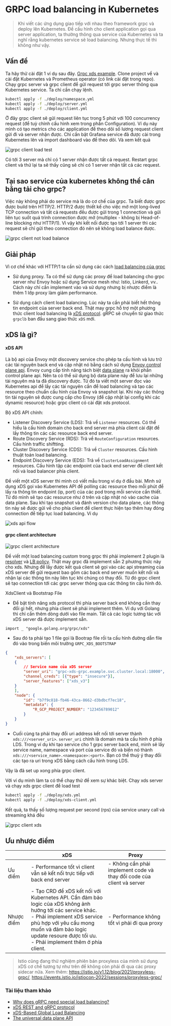 # GRPC load balancing in Kubernetes

> Khi viết các ứng dụng giao tiếp với nhau theo framework grpc và deploy lên Kubernetes. Để cấu hình cho client
> application
> gọi qua server application, ta thường thông qua service của Kubernetes và ta nghĩ rằng kubernetes service sẽ load
> balancing. Nhưng thực tế thì không như vậy.

<h2 id="problem">Vấn đề</h2>

Ta hãy thử cài đặt 1 ví dụ sau đây. [Grpc xds example](https://github.com/trinhdaiphuc/grpc-xds-example). Clone project
vể và cài đặt
Kubernetes và Prometheus operator (có link cài đặt trong repo). Chạy grpc server và grpc client để gửi request tới grpc
server thông qua
Kubernetes service. Ta chỉ cần chạy lệnh.

```bash
kubectl apply -f ./deploy/namespace.yml 
kubectl apply -f ./deploy/server.yml 
kubectl apply -f ./deploy/client.yml 
```

Ở đây grpc client sẽ gửi request liên tục trong 5 phút với 100 concurrency request (để tuỳ chỉnh cấu hình xem trong phần
Configuration). Ví dụ này mình
có tạo metrics cho các application để theo dõi số lương request client gửi đi và server nhận được. Chỉ cần bật Grafana
service đã được cài trong
Kubernetes lên và import dashboard vào để theo dõi. Và xem kết quả

![grpc client load test](../../../static/img/programing-language/golang/grpc-client.png)

Có tới 3 server mà chỉ có 1 server nhận được tất cả request. Restart grpc client và thử lại ta sẽ thấy cũng sẽ chỉ có 1
server nhận tất cả các request.

<h2 id="grpc-loadbalancing">Tại sao service của kubernetes không thể cân bằng tải cho grpc?</h2>

Việc này không phải do service mà là do cơ chế của grpc. Ta biết được grpc được build trên HTTP/2. HTTP/2 được thiết kế
cho việc mở một
long-lived TCP connection và tất cả requests đều được gửi trong 1 connection và gửi liên tục suốt quá trình connection
được mở (multiplex -
không bị Head-of-line blocking như HTTP/1). Vì vậy khi kết nối được tạo tới 1 server thì các request sẽ chỉ gửi theo
connection đó nên sẽ
không load balance được.

![grpc client not load balance](../../../static/img/programing-language/golang/grpc-client-not-load-balancing.png)

<h2 id="solution">Giải pháp</h2>

Vì cơ chế khác với HTTP/1 ta cần sử dụng các cách [load balancing của grpc](https://grpc.io/blog/grpc-load-balancing/)

- Sử dụng proxy. Ta có thể sử dụng các proxy để load balancing cho grpc server như Envoy hoặc sử dụng Service mesh như:
  Istio, Linkerd, vv..
  Cách này chỉ cần implement vào và sử dụng nhưng bị nhược điểm là thêm 1 lớp proxy làm giảm performance.

- Sử dụng cách client load balancing. Lúc này ta cần phải biết hết thông tin endpoint của server back end. Thật may grpc
  hỗ trợ một phương thức client
  load balancing là [xDS protocol](https://github.com/grpc/proposal/blob/master/A27-xds-global-load-balancing.md). gRPC
  sẽ chuyển từ giao thức `grpclb` ban đầu sang giao thức `xDS` mới.

<h2 id="xds">xDS là gì?</h2>

#### xDS API

Là bộ api của Envoy một discovery service cho phép ta cấu hình và lưu trữ các tài nguyên back end và cập nhật nó bằng
cách sử
dụng [Envoy control plane api](https://www.envoyproxy.io/docs/envoy/latest/start/quick-start/configuration-dynamic-control-plane).
Envoy cung cấp tính năng tách biệt [data plane](https://blog.envoyproxy.io/the-universal-data-plane-api-d15cec7a) ra
khỏi phần control plane api.
Nên ta có thể sử dụng bộ data plane này để lưu lại những tài nguyên mà ta đã discovery được. Từ đó ta viết một server
đọc vào Kubernetes api
để lấy các tài nguyên cần để load balancing và tạo các resource theo chuẩn cấu hình của Envoy và snapshot lại. Khi này
các thông tin tài
nguyên sẽ được cung cấp cho Envoy (để cập nhật lại config khi các dynamic resource) hoặc grpc client có cài đặt xds
protocol.

Bộ xDS API chính:

- Listener Discovery Service (LDS): Trả về `Listener` resources. Có thể hiểu là cấu hình domain cho back end server mà
  phía client cài đặt để lấy thông tin các các resource back end server.
- Route Discovery Service (RDS): Trả về `RouteConfiguration` resources. Cấu hình traffic shiftting.
- Cluster Discovery Service (CDS): Trả về `Cluster` resources. Cấu hình thuật toán load balancing.
- Endpoint Discovery Service (EDS): Trả về `ClusterLoadAssignment` resources. Cấu hình tập các endpoint của back end
  server để client kết nối và load balancer phía client.

Để viết một xDS server thì mình có viết mẫu trong ví dụ ở đầu bài. Mình sử dụng xDS gọi vào Kubernetes API để polling
các resource theo mỗi
phút để lấy ra thông tin endpoint (ip, port) của các pod trong mỗi service cần thiết. Từ đó mình sẽ tạo các resource như
ở trên và cập nhật
nó vào cache của data plane. Sau khi tạo snapshot và đánh version cho data plane, các thông tin này sẽ được gửi về cho
phía client để client
thực hiện tạo thêm hay đóng connection để tiếp tục load balancing. Ví dụ

![xds api flow](../../../static/img/programing-language/golang/xds-flow.png)

#### grpc client architecture

![grpc client architecture](../../../static/img/programing-language/golang/grpc_client_architecture.png)

Để viết một load balancing custom trong grpc thì phải implement 2 plugin
là [resolver](https://github.com/grpc/grpc/blob/master/doc/naming.md) và
[LB policy](https://github.com/grpc/grpc/blob/master/doc/load-balancing.md). Thật may grpc đã implement sẵn 2 phương
thức này cho xds. Nhưng để lấy được
kết quả client sẽ gọi vào các api streaming của xDS server để gửi request bao gồm các back end server muốn kết nối và
nhận lại các thông tin này liên
tục khi chúng có thay đổi. Từ đó grpc client sẽ tạo connection tới các grpc server thông qua các thông tin cấu hình đó.

XdsClient và Bootstrap File

- Để bật tính năng xds protocol thì phía server back end không cần thay đổi gì hết, nhưng phía client sẽ phải implement
  thêm. Ví dụ với
  Golang thì chỉ cần thêm dòng dưới vào file main. Tất cả các logic tương tác với xDS server đã được implement sẵn.

```golang
import _ "google.golang.org/grpc/xds"
```

- Sau đó ta phải tạo 1 file gọi là Bootrap file rồi ta cấu hình đường dẫn file đó vào trong biến môi
  trường `GRPC_XDS_BOOTSTRAP`

```json
{
    "xds_servers": [
    {
        // Service name của xDS server
        "server_uri": "grpc-xds-grpc.example.svc.cluster.local:18000",
        "channel_creds": [{"type": "insecure"}],
        "server_features": ["xds_v3"]
    }
    ],
    "node": {
        "id": "b7f9c818-fb46-43ca-8662-d3bdbcf7ec18",
        "metadata": {
            "R_GCP_PROJECT_NUMBER": "123456789012"
        }
    }
}
```

- Cuối cùng ta phải thay đổi uri address kết nối tới server thành `xds:///<server_uri>`. `server_uri` chính là domain mà
  ta cấu hình ở phía LDS.
  Trong ví dụ khi tạo service cho 1 grpc server back end, mình sẽ lấy service name, namespace và port của service đó và
  biến nó thành `xds:///<service_name>.<namespace>:<port>`. Bạn có thế thuỳ ý thay đổi các tạo ra uri trong xDS bằng
  cách cấu hình trong LDS.

Vậy là đã set up xong phía grpc client.

Với ví dụ mình làm ta có thể chạy thử để xem sự khác biệt. Chạy xds server và chạy xds grpc client để load test

```bash
kubectl apply -f ./deploy/xds.yml
kubectl apply -f ./deploy/xds-client.yml
```

Kết quả, ta thấy số lượng request per second (rps) của service unary call và streaming khá đều

![grpc client xds](../../../static/img/programing-language/golang/grpc-client-xds.png)

<h2 id="pros-cons">Ưu nhược điểm</h2>

| 	            | xDS                                                                                                                                                                                                                                                             	   | Proxy                                                                 	 |
|--------------|---------------------------------------------------------------------------------------------------------------------------------------------------------------------------------------------------------------------------------------------------------------------|-------------------------------------------------------------------------|
| Ưu điểm    	 | - Performance tốt vì client vẫn sẽ kết nối trực tiếp với back end server                                                                                                                                                                                        	   | - Không cần phải implement code và thay đổi code của client và server 	 |
| Nhược điểm 	 | - Tạo CRD để xDS kết nối với Kubernetes API. Cần đảm bảo logic của xDS không ảnh hưởng tới các service khác.<br/>- Phải implement xDS service phù hợp với yêu cầu mong muốn và đảm bảo logic update resoure được tối ưu.<br/>- Phải implement thêm ở phía client. 	 | - Performance không tốt vì phải đi qua proxy                          	 |

> Istio cũng đang thử nghiệm phiên bản proxyless của mình sử dụng xDS cơ chế tương tự như trên để không còn phải đi qua
> các proxy sidecar nữa.
> Xem
> thêm: https://istio.io/v1.12/blog/2021/proxyless-grpc/, https://events.istio.io/istiocon-2022/sessions/proxyless-grpc/

### Tài liệu tham khảo

- [Why does gRPC need special load balancing?](https://kubernetes.io/blog/2018/11/07/grpc-load-balancing-on-kubernetes-without-tears/#why-does-grpc-need-special-load-balancing)
- [xDS REST and gRPC protocol](https://www.envoyproxy.io/docs/envoy/latest/api-docs/xds_protocol)
- [xDS-Based Global Load Balancing](https://github.com/grpc/proposal/blob/master/A27-xds-global-load-balancing.md)
- [The universal data plane API](https://blog.envoyproxy.io/the-universal-data-plane-api-d15cec7a)
